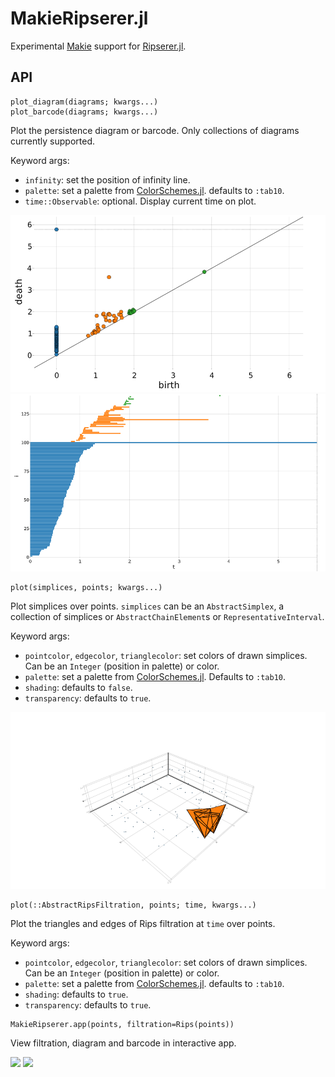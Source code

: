 # MakieRipserer.jl

Experimental [Makie](https://github.com/JuliaPlots/Makie.jl) support for
[Ripserer.jl](https://github.com/mtsch/Ripserer.jl/).

## API

```
plot_diagram(diagrams; kwargs...)
plot_barcode(diagrams; kwargs...)
```

Plot the persistence diagram or barcode. Only collections of diagrams currently supported.

Keyword args:

* `infinity`: set the position of infinity line.
* `palette`: set a palette from
  [ColorSchemes.jl](https://github.com/juliagraphics/colorschemes.jl). defaults to `:tab10`.
* `time::Observable`: optional. Display current time on plot.

![](docs/src/assets/diagram.png)
![](docs/src/assets/barcode.png)

```
plot(simplices, points; kwargs...)
```

Plot simplices over points. `simplices` can be an `AbstractSimplex`, a collection of
simplices or `AbstractChainElement`s or `RepresentativeInterval`.

Keyword args:

* `pointcolor`, `edgecolor`, `trianglecolor`: set colors of drawn simplices. Can be an
  `Integer` (position in palette) or color.
* `palette`: set a palette from
  [ColorSchemes.jl](https://github.com/JuliaGraphics/ColorSchemes.jl). Defaults to `:tab10`.
* `shading`: defaults to `false`.
* `transparency`: defaults to `true`.

![](docs/src/assets/cocycle.png)

```
plot(::AbstractRipsFiltration, points; time, kwargs...)
```

Plot the triangles and edges of Rips filtration at `time` over points.

Keyword args:

* `pointcolor`, `edgecolor`, `trianglecolor`: set colors of drawn simplices. Can be an
  `Integer` (position in palette) or color.
* `palette`: set a palette from
  [ColorSchemes.jl](https://github.com/juliagraphics/colorschemes.jl). defaults to `:tab10`.
* `shading`: defaults to `true`.
* `transparency`: defaults to `true`.

```
MakieRipserer.app(points, filtration=Rips(points))
```

View filtration, diagram and barcode in interactive app.

![](docs/src/assets/torus.gif)
![](docs/src/assets/cat.gif)
